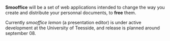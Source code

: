 **Smooffice** will be a set of web applications intended to change the way you create and distribute your personnal documents, to **free** them.

Currently _smooffice lemon_ (a presentation editor) is under active development at the University of Teesside, and release is planned around september 08.